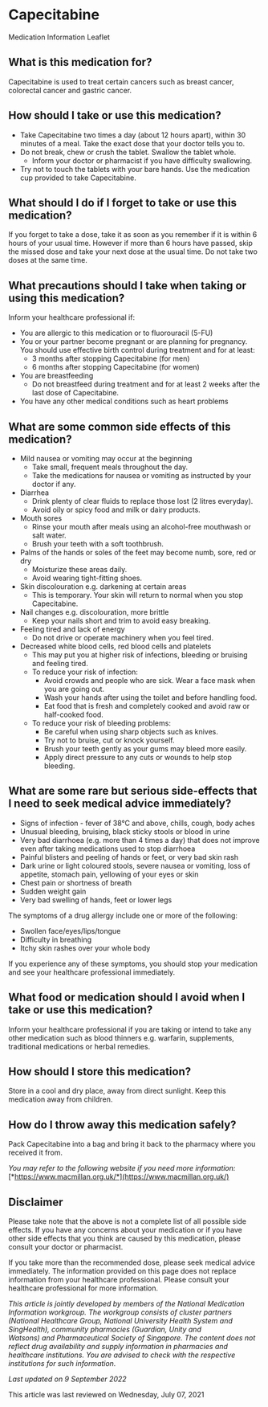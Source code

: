 # Capecitabine

Medication Information Leaflet

What is this medication for?
----------------------------

Capecitabine is used to treat certain cancers such as breast cancer, colorectal cancer and gastric cancer.

How should I take or use this medication?
-----------------------------------------

* Take Capecitabine two times a day (about 12 hours apart), within 30 minutes of a meal. Take the exact dose that your doctor tells you to.
* Do not break, chew or crush the tablet. Swallow the tablet whole.
  + Inform your doctor or pharmacist if you have difficulty swallowing.
* Try not to touch the tablets with your bare hands. Use the medication cup provided to take Capecitabine.

What should I do if I forget to take or use this medication?
------------------------------------------------------------

If you forget to take a dose, take it as soon as you remember if it is within 6 hours of your usual time. However if more than 6 hours have passed, skip the missed dose and take your next dose at the usual time. Do not take two doses at the same time.

What precautions should I take when taking or using this medication?
--------------------------------------------------------------------

Inform your healthcare professional if:

* You are allergic to this medication or to fluorouracil (5-FU)
* You or your partner become pregnant or are planning for pregnancy. You should use effective birth control during treatment and for at least:
  + 3 months after stopping Capecitabine (for men)
  + 6 months after stopping Capecitabine (for women)
* You are breastfeeding
  + Do not breastfeed during treatment and for at least 2 weeks after the last dose of Capecitabine.
* You have any other medical conditions such as heart problems

What are some common side effects of this medication?
-----------------------------------------------------

* Mild nausea or vomiting may occur at the beginning
  + Take small, frequent meals throughout the day.
  + Take the medications for nausea or vomiting as instructed by your doctor if any.
* Diarrhea
  + Drink plenty of clear fluids to replace those lost (2 litres everyday).
  + Avoid oily or spicy food and milk or dairy products.
* Mouth sores
  + Rinse your mouth after meals using an alcohol-free mouthwash or salt water.
  + Brush your teeth with a soft toothbrush.
* Palms of the hands or soles of the feet may become numb, sore, red or dry
  + Moisturize these areas daily.
  + Avoid wearing tight-fitting shoes.
* Skin discolouration e.g. darkening at certain areas  
  + This is temporary. Your skin will return to normal when you stop Capecitabine.
* Nail changes e.g. discolouration, more brittle
  + Keep your nails short and trim to avoid easy breaking.
* Feeling tired and lack of energy
  + Do not drive or operate machinery when you feel tired.
* Decreased white blood cells, red blood cells and platelets
  + This may put you at higher risk of infections, bleeding or bruising and feeling tired.
  + To reduce your risk of infection:
    - Avoid crowds and people who are sick. Wear a face mask when you are going out.
    - Wash your hands after using the toilet and before handling food.
    - Eat food that is fresh and completely cooked and avoid raw or half-cooked food.
  + To reduce your risk of bleeding problems:
    - Be careful when using sharp objects such as knives.
    - Try not to bruise, cut or knock yourself.
    - Brush your teeth gently as your gums may bleed more easily.
    - Apply direct pressure to any cuts or wounds to help stop bleeding.

What are some rare but serious side-effects that I need to seek medical advice immediately?
-------------------------------------------------------------------------------------------

* Signs of infection - fever of 38°C and above, chills, cough, body aches
* Unusual bleeding, bruising, black sticky stools or blood in urine
* Very bad diarrhoea (e.g. more than 4 times a day) that does not improve even after taking medications used to stop diarrhoea
* Painful blisters and peeling of hands or feet, or very bad skin rash
* Dark urine or light coloured stools, severe nausea or vomiting, loss of appetite, stomach pain, yellowing of your eyes or skin
* Chest pain or shortness of breath
* Sudden weight gain
* Very bad swelling of hands, feet or lower legs

The symptoms of a drug allergy include one or more of the following:

* Swollen face/eyes/lips/tongue
* Difficulty in breathing
* Itchy skin rashes over your whole body

If you experience any of these symptoms, you should stop your medication and see your healthcare professional immediately.

What food or medication should I avoid when I take or use this medication?
--------------------------------------------------------------------------

Inform your healthcare professional if you are taking or intend to take any other medication such as blood thinners e.g. warfarin, supplements, traditional medications or herbal remedies.

How should I store this medication?
-----------------------------------

Store in a cool and dry place, away from direct sunlight. Keep this medication away from children.

How do I throw away this medication safely?
-------------------------------------------

Pack Capecitabine into a bag and bring it back to the pharmacy where you received it from.

*You may refer to the following website if you need more information:* [*https://www.macmillan.org.uk/*](https://www.macmillan.org.uk/)

Disclaimer
----------

Please take note that the above is not a complete list of all possible side effects. If you have any concerns about your medication or if you have other side effects that you think are caused by this medication, please consult your doctor or pharmacist.

If you take more than the recommended dose, please seek medical advice immediately. The information provided on this page does not replace information from your healthcare professional. Please consult your healthcare professional for more information.

*This article is jointly developed by members of the National Medication Information workgroup. The workgroup consists of cluster partners (National Healthcare Group, National University Health System and SingHealth), community pharmacies (Guardian, Unity and Watsons) and Pharmaceutical Society of Singapore. The content does not reflect drug availability and supply information in pharmacies and healthcare institutions. You are advised to check with the respective institutions for such information.*

*Last updated on 9 September 2022*

This article was last reviewed on
Wednesday, July 07, 2021